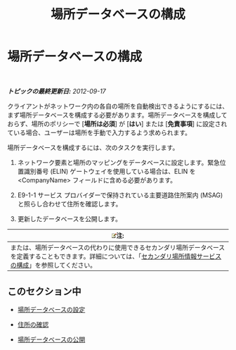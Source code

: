 ﻿---
title: 場所データベースの構成
TOCTitle: 場所データベースの構成
ms:assetid: 8544be31-6958-47ef-b926-fdc80d56191c
ms:mtpsurl: https://technet.microsoft.com/ja-jp/library/Gg398679(v=OCS.15)
ms:contentKeyID: 48272714
ms.date: 05/19/2016
mtps_version: v=OCS.15
ms.translationtype: HT
---

# 場所データベースの構成

 

_**トピックの最終更新日:** 2012-09-17_

クライアントがネットワーク内の各自の場所を自動検出できるようにするには、まず場所データベースを構成する必要があります。場所データベースを構成しておらず、場所のポリシーで \[**場所は必須**\] が \[**はい**\] または \[**免責事項**\] に設定されている場合、ユーザーは場所を手動で入力するよう求められます。

場所データベースを構成するには、次のタスクを実行します。

1.  ネットワーク要素と場所のマッピングをデータベースに設定します。緊急位置識別番号 (ELIN) ゲートウェイを使用している場合は、ELIN を \<CompanyName\> フィールドに含める必要があります。

2.  E9-1-1 サービス プロバイダーで保持されている主要道路住所案内 (MSAG) と照らし合わせて住所を確認します。

3.  更新したデータベースを公開します。

<table>
<thead>
<tr class="header">
<th><img src="images/Gg412781.note(OCS.15).gif" title="note" alt="note" />注:</th>
</tr>
</thead>
<tbody>
<tr class="odd">
<td>または、場所データベースの代わりに使用できるセカンダリ場所データベースを定義することもできます。詳細については、「<a href="lync-server-2013-configure-a-secondary-location-information-service.md">セカンダリ場所情報サービスの構成</a>」を参照してください。</td>
</tr>
</tbody>
</table>


## このセクション中

  - [場所データベースの設定](lync-server-2013-populate-the-location-database.md)

  - [住所の確認](lync-server-2013-validate-addresses.md)

  - [場所データベースの公開](lync-server-2013-publish-the-location-database.md)

